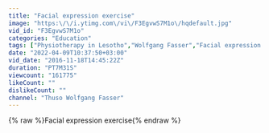 ```yaml
---
title: "Facial expression exercise"
image: "https:\/\/i.ytimg.com\/vi\/F3EgvwS7M1o\/hqdefault.jpg"
vid_id: "F3EgvwS7M1o"
categories: "Education"
tags: ["Physiotherapy in Lesotho","Wolfgang Fasser","Facial expression exercise"]
date: "2022-04-09T10:37:50+03:00"
vid_date: "2016-11-18T14:45:22Z"
duration: "PT7M31S"
viewcount: "161775"
likeCount: ""
dislikeCount: ""
channel: "Thuso Wolfgang Fasser"
---
```

{% raw %}Facial expression exercise{% endraw %}
